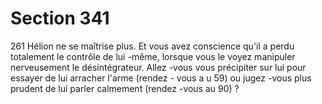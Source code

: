 # Section 341

261
Hélion ne se maîtrise plus. Et vous avez conscience qu'il a perdu
totalement le contrôle de lui -même, lorsque vous le voyez
manipuler nerveusement le désintégrateur. Allez -vous vous
précipiter sur lui pour essayer de lui arracher l'arme (rendez -
vous a u 59) ou jugez -vous plus prudent de lui parler calmement
(rendez -vous au 90) ?